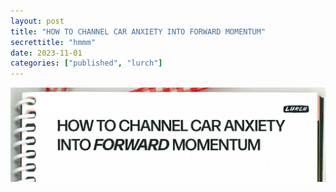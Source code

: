 ```yaml
---
layout: post
title: "HOW TO CHANNEL CAR ANXIETY INTO FORWARD MOMENTUM"
secrettitle: "hmmm"
date: 2023-11-01
categories: ["published", "lurch"]
---
```


![Headline of "HOW TO CHANNEL CAR ANXIETY INTO FORWARD MOMENTUM" as seen in Lurch Zine.](../assets/img/forward_momentum_headline.png)